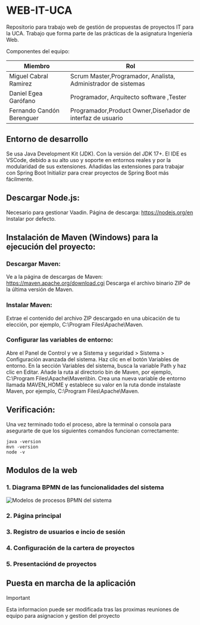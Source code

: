 # WEB-IT-UCA
Repositorio para trabajo web de gestión de propuestas de proyectos IT para la UCA. Trabajo que forma parte de las prácticas de la asignatura Ingeniería Web. 

Componentes del equipo:

| **Miembro**           | **Rol**                                      | 
|---------------------|-----------------------------------------------|
| Miguel Cabral Ramirez | Scrum Master,Programador, Analista, Administrador de sistemas     |
| Daniel Egea Garófano| Programador, Arquitecto software ,Tester  | 
| Fernando Candón Berenguer | Programador,Product Owner,Diseñador de interfaz de usuario  |

## Entorno de desarrollo
Se usa Java Development Kit (JDK). Con la versión del JDK 17+.
El IDE es VSCode, debido a su alto uso y soporte en entornos reales y por la modularidad de sus extensiones. Añadidas las extensiones para trabajar con Spring Boot Initializr para crear proyectos de Spring Boot más fácilmente.

## Descargar Node.js:
Necesario para gestionar Vaadin. Página de descarga: https://nodejs.org/en
Instalar por defecto.

## Instalación de Maven (Windows) para la ejecución del proyecto:

### Descargar Maven:
Ve a la página de descargas de Maven: https://maven.apache.org/download.cgi Descarga el archivo binario ZIP de la última versión de Maven.
### Instalar Maven:
Extrae el contenido del archivo ZIP descargado en una ubicación de tu elección, por ejemplo, C:\Program Files\Apache\Maven.
### Configurar las variables de entorno:
Abre el Panel de Control y ve a Sistema y seguridad > Sistema > Configuración avanzada del sistema. Haz clic en el botón Variables de entorno. En la sección Variables del sistema, busca la variable Path y haz clic en Editar. Añade la ruta al directorio bin de Maven, por ejemplo, C:\Program Files\Apache\Maven\bin. Crea una nueva variable de entorno llamada MAVEN_HOME y establece su valor en la ruta donde instalaste Maven, por ejemplo, C:\Program Files\Apache\Maven.

## Verificación:
Una vez terminado todo el proceso, abre la terminal o consola para asegurarte de que los siguientes comandos funcionan correctamente:

```terminal
java -version
mvn -version
node -v
```

## Modulos de la web

### 1. Diagrama BPMN de las funcionalidades del sistema

![Modelos de procesos BPMN del sistema](https://github.com/user-attachments/assets/bb5ef285-870c-4da9-a803-7728d386d978)

### 2. Página principal

### 3. Registro de usuarios e incio de sesión

### 4. Configuración de la cartera de proyectos

### 5. Presentaciónd de proyectos


## Puesta en marcha de la aplicación



> [!IMPORTANT]
> Esta informacion puede ser modificada tras las proximas reuniones de equipo para asignacion y gestion del proyecto
